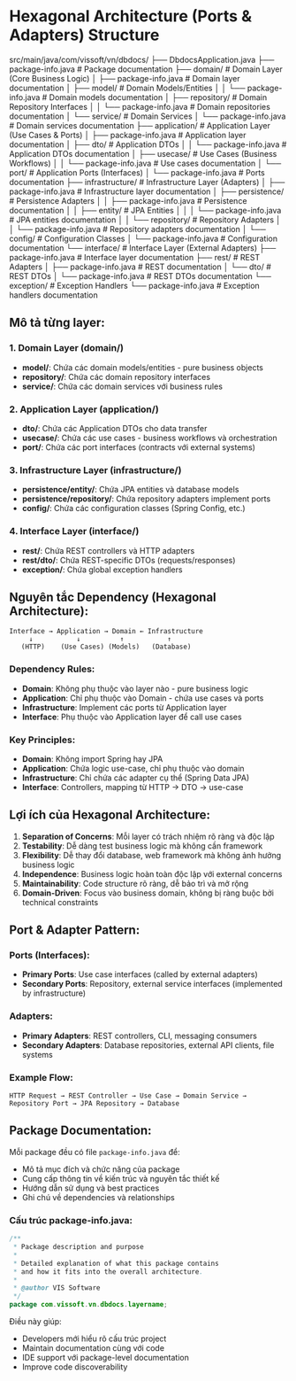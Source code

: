 # Hexagonal Architecture (Ports & Adapters) Structure

src/main/java/com/vissoft/vn/dbdocs/
├── DbdocsApplication.java
├── package-info.java               # Package documentation
├── domain/                         # Domain Layer (Core Business Logic)
│   ├── package-info.java          # Domain layer documentation
│   ├── model/                     # Domain Models/Entities
│   │   └── package-info.java      # Domain models documentation
│   ├── repository/                # Domain Repository Interfaces
│   │   └── package-info.java      # Domain repositories documentation
│   └── service/                   # Domain Services
│       └── package-info.java      # Domain services documentation
├── application/                   # Application Layer (Use Cases & Ports)
│   ├── package-info.java          # Application layer documentation
│   ├── dto/                      # Application DTOs
│   │   └── package-info.java      # Application DTOs documentation
│   ├── usecase/                  # Use Cases (Business Workflows)
│   │   └── package-info.java      # Use cases documentation
│   └── port/                     # Application Ports (Interfaces)
│       └── package-info.java      # Ports documentation
├── infrastructure/               # Infrastructure Layer (Adapters)
│   ├── package-info.java          # Infrastructure layer documentation
│   ├── persistence/              # Persistence Adapters
│   │   ├── package-info.java      # Persistence documentation
│   │   ├── entity/              # JPA Entities
│   │   │   └── package-info.java  # JPA entities documentation
│   │   └── repository/          # Repository Adapters
│   │       └── package-info.java  # Repository adapters documentation
│   └── config/                  # Configuration Classes
│       └── package-info.java      # Configuration documentation
└── interface/                   # Interface Layer (External Adapters)
    ├── package-info.java          # Interface layer documentation
    ├── rest/                     # REST Adapters
    │   ├── package-info.java      # REST documentation
    │   └── dto/                  # REST DTOs
    │       └── package-info.java  # REST DTOs documentation
    └── exception/               # Exception Handlers
        └── package-info.java      # Exception handlers documentation

## Mô tả từng layer:

### 1. Domain Layer (domain/)
- **model/**: Chứa các domain models/entities - pure business objects
- **repository/**: Chứa các domain repository interfaces
- **service/**: Chứa các domain services với business rules

### 2. Application Layer (application/)
- **dto/**: Chứa các Application DTOs cho data transfer
- **usecase/**: Chứa các use cases - business workflows và orchestration
- **port/**: Chứa các port interfaces (contracts với external systems)

### 3. Infrastructure Layer (infrastructure/)
- **persistence/entity/**: Chứa JPA entities và database models
- **persistence/repository/**: Chứa repository adapters implement ports
- **config/**: Chứa các configuration classes (Spring Config, etc.)

### 4. Interface Layer (interface/)
- **rest/**: Chứa REST controllers và HTTP adapters
- **rest/dto/**: Chứa REST-specific DTOs (requests/responses)
- **exception/**: Chứa global exception handlers

## Nguyên tắc Dependency (Hexagonal Architecture):

```
Interface → Application → Domain ← Infrastructure
     ↓           ↓          ↑           ↑
   (HTTP)    (Use Cases) (Models)   (Database)
```

### Dependency Rules:
- **Domain**: Không phụ thuộc vào layer nào - pure business logic
- **Application**: Chỉ phụ thuộc vào Domain - chứa use cases và ports
- **Infrastructure**: Implement các ports từ Application layer
- **Interface**: Phụ thuộc vào Application layer để call use cases

### Key Principles:
- **Domain**: Không import Spring hay JPA
- **Application**: Chứa logic use-case, chỉ phụ thuộc vào domain
- **Infrastructure**: Chỉ chứa các adapter cụ thể (Spring Data JPA)
- **Interface**: Controllers, mapping từ HTTP → DTO → use-case

## Lợi ích của Hexagonal Architecture:

1. **Separation of Concerns**: Mỗi layer có trách nhiệm rõ ràng và độc lập
2. **Testability**: Dễ dàng test business logic mà không cần framework
3. **Flexibility**: Dễ thay đổi database, web framework mà không ảnh hưởng business logic
4. **Independence**: Business logic hoàn toàn độc lập với external concerns
5. **Maintainability**: Code structure rõ ràng, dễ bảo trì và mở rộng
6. **Domain-Driven**: Focus vào business domain, không bị ràng buộc bởi technical constraints

## Port & Adapter Pattern:

### Ports (Interfaces):
- **Primary Ports**: Use case interfaces (called by external adapters)
- **Secondary Ports**: Repository, external service interfaces (implemented by infrastructure)

### Adapters:
- **Primary Adapters**: REST controllers, CLI, messaging consumers
- **Secondary Adapters**: Database repositories, external API clients, file systems

### Example Flow:
```
HTTP Request → REST Controller → Use Case → Domain Service → Repository Port → JPA Repository → Database
```

## Package Documentation:

Mỗi package đều có file `package-info.java` để:
- Mô tả mục đích và chức năng của package
- Cung cấp thông tin về kiến trúc và nguyên tắc thiết kế
- Hướng dẫn sử dụng và best practices
- Ghi chú về dependencies và relationships

### Cấu trúc package-info.java:
```java
/**
 * Package description and purpose
 * 
 * Detailed explanation of what this package contains
 * and how it fits into the overall architecture.
 * 
 * @author VIS Software
 */
package com.vissoft.vn.dbdocs.layername;
```

Điều này giúp:
- Developers mới hiểu rõ cấu trúc project
- Maintain documentation cùng với code
- IDE support với package-level documentation
- Improve code discoverability

